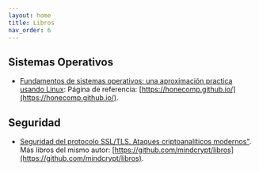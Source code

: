 ```yaml
---
layout: home
title: Libros
nav_order: 6
---
```


## Sistemas Operativos

* [Fundamentos de sistemas operativos: una aproximación practica usando Linux](https://raw.githubusercontent.com/honecomp/honecomp.github.io/main/books/librossoo.pdf): Página de referencia: [https://honecomp.github.io/](https://honecomp.github.io/).

## Seguridad

* [Seguridad del protocolo SSL/TLS. Ataques criptoanalíticos modernos"](https://t.co/eY8ZPO6yCu). Más libros del mismo autor: [https://github.com/mindcrypt/libros](https://github.com/mindcrypt/libros).